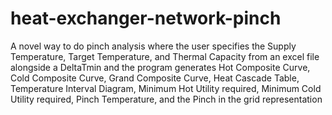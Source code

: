 # heat-exchanger-network-pinch
A novel way to do pinch analysis where the user specifies the Supply Temperature, Target Temperature, and Thermal Capacity from an excel file alongside a DeltaTmin and the program generates Hot Composite Curve, Cold Composite Curve, Grand Composite Curve, Heat Cascade Table, Temperature Interval Diagram, Minimum Hot Utility required, Minimum Cold Utility required, Pinch Temperature, and the Pinch in the grid representation
